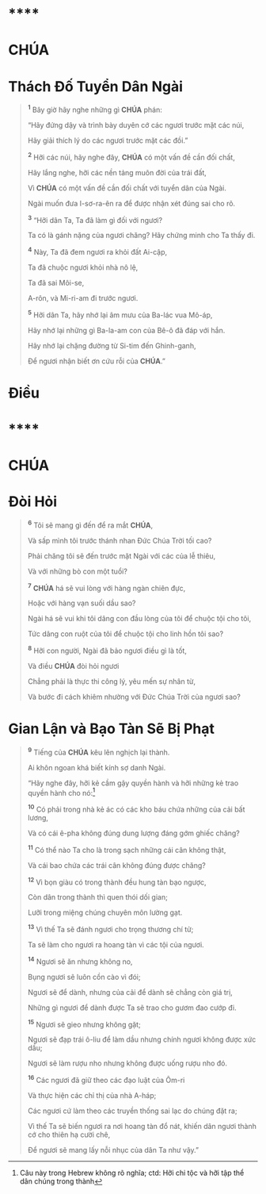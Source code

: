 #

# \*\*\*\*

# CHÚA

# Thách Đố Tuyển Dân Ngài

> <sup><b>1</b></sup> Bây giờ hãy nghe những gì **CHÚA** phán:
>
> “Hãy đứng dậy và trình bày duyên cớ các ngươi trước mặt các núi,
>
> Hãy giải thích lý do các ngươi trước mặt các đồi.”
>
> <sup><b>2</b></sup> Hỡi các núi, hãy nghe đây, **CHÚA** có một vấn đề cần đối chất,
>
> Hãy lắng nghe, hỡi các nền tảng muôn đời của trái đất,
>
> Vì **CHÚA** có một vấn đề cần đối chất với tuyển dân của Ngài.
>
> Ngài muốn đưa I-sơ-ra-ên ra để được nhận xét đúng sai cho rõ.
>
> <sup><b>3</b></sup> “Hỡi dân Ta, Ta đã làm gì đối với ngươi?
>
> Ta có là gánh nặng của ngươi chăng? Hãy chứng minh cho Ta thấy đi.
>
> <sup><b>4</b></sup> Này, Ta đã đem ngươi ra khỏi đất Ai-cập,
>
> Ta đã chuộc ngươi khỏi nhà nô lệ,
>
> Ta đã sai Môi-se,
>
> A-rôn, và Mi-ri-am đi trước ngươi.
>
> <sup><b>5</b></sup> Hỡi dân Ta, hãy nhớ lại âm mưu của Ba-lác vua Mô-áp,
>
> Hãy nhớ lại những gì Ba-la-am con của Bê-ô đã đáp với hắn.
>
> Hãy nhớ lại chặng đường từ Si-tim đến Ghinh-ganh,
>
> Để ngươi nhận biết ơn cứu rỗi của **CHÚA**.”

# Điều

# \*\*\*\*

# CHÚA

# Đòi Hỏi

> <sup><b>6</b></sup> Tôi sẽ mang gì đến để ra mắt **CHÚA**,
>
> Và sấp mình tôi trước thánh nhan Đức Chúa Trời tối cao?
>
> Phải chăng tôi sẽ đến trước mặt Ngài với các của lễ thiêu,
>
> Và với những bò con một tuổi?
>
> <sup><b>7</b></sup> **CHÚA** há sẽ vui lòng với hàng ngàn chiên đực,
>
> Hoặc với hàng vạn suối dầu sao?
>
> Ngài há sẽ vui khi tôi dâng con đầu lòng của tôi để chuộc tội cho tôi,
>
> Tức dâng con ruột của tôi để chuộc tội cho linh hồn tôi sao?
>
> <sup><b>8</b></sup> Hỡi con người, Ngài đã bảo ngươi điều gì là tốt,
>
> Và điều **CHÚA** đòi hỏi ngươi
>
> Chẳng phải là thực thi công lý, yêu mến sự nhân từ,
>
> Và bước đi cách khiêm nhường với Đức Chúa Trời của ngươi sao?

# Gian Lận và Bạo Tàn Sẽ Bị Phạt

> <sup><b>9</b></sup> Tiếng của **CHÚA** kêu lên nghịch lại thành.
>
> Ai khôn ngoan khá biết kính sợ danh Ngài.
>
> “Hãy nghe đây, hỡi kẻ cầm gậy quyền hành và hỡi những kẻ trao quyền hành cho nó:[^1-3e9157e9-efb7-4af2-ba16-0e6294d3e938]
>
> <sup><b>10</b></sup> Có phải trong nhà kẻ ác có các kho báu chứa những của cải bất lương,
>
> Và có cái ê-pha không đúng dung lượng đáng gớm ghiếc chăng?
>
> <sup><b>11</b></sup> Có thể nào Ta cho là trong sạch những cái cân không thật,
>
> Và cái bao chứa các trái cân không đúng được chăng?
>
> <sup><b>12</b></sup> Vì bọn giàu có trong thành đều hung tàn bạo ngược,
>
> Còn dân trong thành thì quen thói dối gian;
>
> Lưỡi trong miệng chúng chuyên môn lường gạt.
>
> <sup><b>13</b></sup> Vì thế Ta sẽ đánh ngươi cho trọng thương chí tử;
>
> Ta sẽ làm cho ngươi ra hoang tàn vì các tội của ngươi.
>
> <sup><b>14</b></sup> Ngươi sẽ ăn nhưng không no,
>
> Bụng ngươi sẽ luôn cồn cào vì đói;
>
> Ngươi sẽ để dành, nhưng của cải để dành sẽ chẳng còn giá trị,
>
> Những gì ngươi để dành được Ta sẽ trao cho gươm đao cướp đi.
>
> <sup><b>15</b></sup> Ngươi sẽ gieo nhưng không gặt;
>
> Ngươi sẽ đạp trái ô-liu để làm dầu nhưng chính ngươi không được xức dầu;
>
> Ngươi sẽ làm rượu nho nhưng không được uống rượu nho đó.
>
> <sup><b>16</b></sup> Các ngươi đã giữ theo các đạo luật của Ôm-ri
>
> Và thực hiện các chỉ thị của nhà A-háp;
>
> Các ngươi cứ làm theo các truyền thống sai lạc do chúng đặt ra;
>
> Vì thế Ta sẽ biến ngươi ra nơi hoang tàn đổ nát, khiến dân ngươi thành cớ cho thiên hạ cười chê,
>
> Để ngươi sẽ mang lấy nỗi nhục của dân Ta như vậy.”

[^1-3e9157e9-efb7-4af2-ba16-0e6294d3e938]: Câu này trong Hebrew không rõ nghĩa; ctd: Hỡi chi tộc và hỡi tập thể dân chúng trong thành
